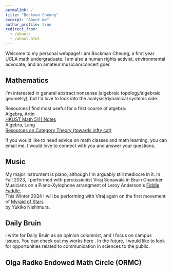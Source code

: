 ```yaml
---
permalink: /
title: "Bockman Cheung"
excerpt: "About me"
author_profile: true
redirect_from: 
  - /about/
  - /about.html
---
```


Welcome to my personal webpage! I am Bockman Cheung, a first year UCLA math undergraduate. I am also a human rights activist, environmental advocate, and an amateur musician/concert goer. 

Mathematics
------
I'm interested in general abstract nonsense (algebraic topology/algebraic geometry), but I'd love to look into the analysis/dynamical systems side. 

Resources I find most useful for a first course of algebra: <br>
Algebra, Artin <br>
<a href="https://canvas.ust.hk/courses/50980"> HKUST Math 5111 Notes </a> <br>
Algebra, Lang <br>
<a href="https://mathoverflow.net/a/70891/517395"> Resources on Category Theory (towards infty cat) </a>

If you would like to need advice on math classes and math learning, you can email me. I would love to connect with you and answer your questions.

Music
------
My major instrument is piano, although I'm arguably still mediocre in it. In Fall 2023, I performed with percussionist Viraj Sonawala in Bruin Chamber Musicians on a Piano-Xylophone arrangment of Leroy Anderson's <a href="https://drive.google.com/file/d/1jEOYYdv9ud3tySmvCltWasAuPfBAbL8W/view?usp=sharing"> Fiddle Faddle. </a><br> This Winter 2024 I will be performing with Viraj again on the first movement of <a href="https://www.youtube.com/watch?v=OrdK84jvPcg&list=PLwzikTIanNz2S2H5xbVAPMi1RYJ1Gc3W5&index=2"> Myraid of Stars </a><br> by Yukiko Nishimura.

Daily Bruin
------
I write for Daily Bruin as an opinion columnist, and I focus on campus issues. You can check out my works <a href="https://dailybruin.com/author/bockman-cheung"> here </a>. In the future, I would like to look for opportunities related to communication in sciences to the public.

Olga Radko Endowed Math Circle (ORMC) 
------
